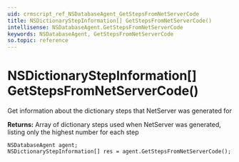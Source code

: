 ```yaml
---
uid: crmscript_ref_NSDatabaseAgent_GetStepsFromNetServerCode
title: NSDictionaryStepInformation[] GetStepsFromNetServerCode()
intellisense: NSDatabaseAgent.GetStepsFromNetServerCode
keywords: NSDatabaseAgent, GetStepsFromNetServerCode
so.topic: reference
---
```


# NSDictionaryStepInformation[] GetStepsFromNetServerCode()

Get information about the dictionary steps that NetServer was generated for

**Returns:** Array of dictionary steps used when NetServer was generated, listing only the highest number for each step

```crmscript
NSDatabaseAgent agent;
NSDictionaryStepInformation[] res = agent.GetStepsFromNetServerCode();
```

